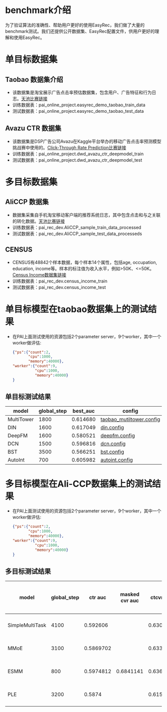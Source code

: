 # benchmark介绍

为了验证算法的准确性、帮助用户更好的使用EasyRec，我们做了大量的benchmark测试。我们还提供公开数据集、EasyRec配置文件，供用户更好的理解和使用EasyRec。

# 单目标数据集

## Taobao 数据集介绍

- 该数据集是淘宝展示广告点击率预估数据集，包含用户、广告特征和行为日志。[天池比赛链接](https://tianchi.aliyun.com/dataset/dataDetail?dataId=56)
- 训练数据表：pai_online_project.easyrec_demo_taobao_train_data
- 测试数据表：pai_online_project.easyrec_demo_taobao_test_data

## Avazu CTR 数据集

- 该数据集是DSP广告公司Avazu在Kaggle平台举办的移动广告点击率预测模型挑战赛中使用的。[Click-Through Rate Prediction比赛链接](https://www.kaggle.com/c/avazu-ctr-prediction)
- 训练数据表：pai_online_project.dwd_avazu_ctr_deepmodel_train
- 测试数据表：pai_online_project.dwd_avazu_ctr_deepmodel_test

# 多目标数据集

## AliCCP 数据集

- 数据集采集自手机淘宝移动客户端的推荐系统日志，其中包含点击和与之关联的转化数据。[天池比赛链接](https://tianchi.aliyun.com/dataset/dataDetail?dataId=408)
- 训练数据表：pai_rec_dev.AliCCP_sample_train_data_processed
- 测试数据表：pai_rec_dev.AliCCP_sample_test_data_processeds

## CENSUS

- CENSUS有48842个样本数据，每个样本14个属性，包括age, occupation, education, income等。样本的标注值为收入水平，例如>50K、\<=50K。[Census Income数据集链接](https://archive.ics.uci.edu/ml/datasets/census+income)
- 训练数据表：pai_rec_dev.census_income_train
- 测试数据表：pai_rec_dev.census_income_test

# 单目标模型在taobao数据集上的测试结果

- 在PAI上面测试使用的资源包括2个parameter server，9个worker，其中一个worker做评估:
  ```json
  {"ps":{"count":2,
         "cpu":1000,
         "memory":40000},
  "worker":{"count":9,
            "cpu":1000,
            "memory":40000}
  }
  ```

## 单目标测试结果

| model      | global_step | best_auc | config                                                                                                        |
| ---------- | ----------- | -------- | ------------------------------------------------------------------------------------------------------------- |
| MultiTower | 1800        | 0.614680 | [taobao_mutiltower.config](http://easyrec.oss-cn-beijing.aliyuncs.com/benchmark/ctr/taobao_mutiltower.config) |
| DIN        | 1600        | 0.617049 | [din.config](http://easyrec.oss-cn-beijing.aliyuncs.com/benchmark/ctr/taobao_din.config)                      |
| DeepFM     | 1600        | 0.580521 | [deepfm.config](http://easyrec.oss-cn-beijing.aliyuncs.com/benchmark/ctr/taobao_deepfm.config)                |
| DCN        | 1500        | 0.596816 | [dcn.config](http://easyrec.oss-cn-beijing.aliyuncs.com/benchmark/ctr/taobao_dcn.config)                      |
| BST        | 3500        | 0.566251 | [bst.config](http://easyrec.oss-cn-beijing.aliyuncs.com/benchmark/ctr/taobao_bst.config)                      |
| AutoInt    | 700         | 0.605982 | [autoint.config](http://easyrec.oss-cn-beijing.aliyuncs.com/benchmark/ctr/taobao_autoint.config)              |

# 多目标模型在Ali-CCP数据集上的测试结果

- 在PAI上面测试使用的资源包括2个parameter server，9个worker，其中一个worker做评估:
  ```json
  {"ps":{"count":2,
         "cpu":1000,
         "memory":40000},
  "worker":{"count":9,
            "cpu":1000,
            "memory":40000}
  }
  ```

## 多目标测试结果

| model           | global_step | ctr auc   | masked cvr auc | ctcvr auc | 训练时间 | config                                                                                                               |
| --------------- | ----------- | --------- | -------------- | --------- | ---- | -------------------------------------------------------------------------------------------------------------------- |
| SimpleMultiTask | 4100        | 0.592606  |                | 0.6306802 | 1小时  | [simple_multi_task.config](http://easyrec.oss-cn-beijing.aliyuncs.com/benchmark/multi_task/simple_multi_task.config) |
| MMoE            | 3100        | 0.5869702 |                | 0.6330008 | 1小时  | [mmoe.config](http://easyrec.oss-cn-beijing.aliyuncs.com/benchmark/multi_task/mmoe.config)                           |
| ESMM            | 800         | 0.5974812 | 0.6841141      | 0.6362526 | 3小时  | [esmm.config](http://easyrec.oss-cn-beijing.aliyuncs.com/benchmark/multi_task/esmm.config)                           |
| PLE             | 3200        | 0.5874    |                | 0.6159    | 2小时  | [ple.config](http://easyrec.oss-cn-beijing.aliyuncs.com/benchmark/multi_task/ple.config)                             |
